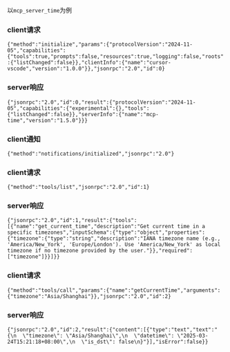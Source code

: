 以`mcp_server_time`为例

### client请求
`{"method":"initialize","params":{"protocolVersion":"2024-11-05","capabilities":{"tools":true,"prompts":false,"resources":true,"logging":false,"roots":{"listChanged":false}},"clientInfo":{"name":"cursor-vscode","version":"1.0.0"}},"jsonrpc":"2.0","id":0}`

### server响应
`{"jsonrpc":"2.0","id":0,"result":{"protocolVersion":"2024-11-05","capabilities":{"experimental":{},"tools":{"listChanged":false}},"serverInfo":{"name":"mcp-time","version":"1.5.0"}}}`

### client通知
`{"method":"notifications/initialized","jsonrpc":"2.0"}`

### client请求
`{"method":"tools/list","jsonrpc":"2.0","id":1}`

### server响应
`{"jsonrpc":"2.0","id":1,"result":{"tools":[{"name":"get_current_time","description":"Get current time in a specific timezones","inputSchema":{"type":"object","properties":{"timezone":{"type":"string","description":"IANA timezone name (e.g., 'America/New_York', 'Europe/London'). Use 'America/New_York' as local timezone if no timezone provided by the user."}},"required":["timezone"]}}]}}`

### client请求
`{"method":"tools/call","params":{"name":"getCurrentTime","arguments":{"timezone":"Asia/Shanghai"}},"jsonrpc":"2.0","id":2}`

### server响应
`{"jsonrpc":"2.0","id":2,"result":{"content":[{"type":"text","text":"{\n  \"timezone\": \"Asia/Shanghai\",\n  \"datetime\": \"2025-03-24T15:21:18+08:00\",\n  \"is_dst\": false\n}"}],"isError":false}}`